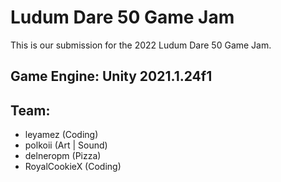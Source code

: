 # Ludum Dare 50 Game Jam
This is our submission for the 2022 Ludum Dare 50 Game Jam.

## Game Engine: Unity 2021.1.24f1

## Team:
- leyamez (Coding)
- polkoii (Art | Sound)
- delneropm (Pizza)
- RoyalCookieX (Coding)